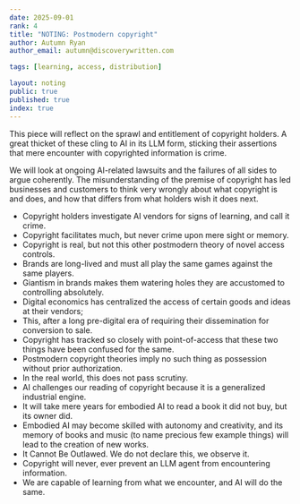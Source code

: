 ```yaml
---
date: 2025-09-01
rank: 4
title: "NOTING: Postmodern copyright"
author: Autumn Ryan
author_email: autumn@discoverywritten.com

tags: [learning, access, distribution]

layout: noting
public: true
published: true
index: true
---
```


This piece will reflect on the sprawl and entitlement of copyright holders. A great thicket of these cling to AI in its LLM form, sticking their assertions that mere encounter with copyrighted information is crime.

We will look at ongoing AI-related lawsuits and the failures of all sides to argue coherently. The misunderstanding of the premise of copyright has led businesses and customers to think very wrongly about what copyright is and does, and how that differs from what holders wish it does next.

- Copyright holders investigate AI vendors for signs of learning, and call it crime.
- Copyright facilitates much, but never crime upon mere sight or memory.
- Copyright is real, but not this other postmodern theory of novel access controls.
- Brands are long-lived and must all play the same games against the same players.
- Giantism in brands makes them watering holes they are accustomed to controlling absolutely.
- Digital economics has centralized the access of certain goods and ideas at their vendors;
- This, after a long pre-digital era of requiring their dissemination for conversion to sale.
- Copyright has tracked so closely with point-of-access that these two things have been confused for the same.
- Postmodern copyright theories imply no such thing as possession without prior authorization.
- In the real world, this does not pass scrutiny.
- AI challenges our reading of copyright because it is a generalized industrial engine.
- It will take mere years for embodied AI to read a book it did not buy, but its owner did.
- Embodied AI may become skilled with autonomy and creativity, and its memory of books and music (to name precious few example things) will lead to the creation of new works.
- It Cannot Be Outlawed. We do not declare this, we observe it.
- Copyright will never, ever prevent an LLM agent from encountering information.
- We are capable of learning from what we encounter, and AI will do the same.
